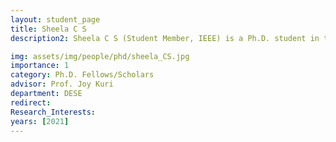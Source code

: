 ```yaml
---
layout: student_page
title: Sheela C S
description2: Sheela C S (Student Member, IEEE) is a Ph.D. student in the Department of Electronic Systems Engineering, Indian Institute of Science, Bangalore. She received the M. Tech. degree in Electronics and Electrical Communication Engineering from Indian Institute of Technology Kharagpur, Kharagpur, in 2012. Before joining IISc for the Ph.D. program, she worked as an Assistant Professor at R. V. College of Engineering, Bangalore during 2012-18. Her research interests include PHY Layer signal processing, array processing, channel modeling, and wireless systems building using MATLAB toolboxes. She is currently working on rate adaptation and multi-user scheduling for the next-generation IEEE 802.11ax WLAN standard, also known as Wi-Fi 6.

img: assets/img/people/phd/sheela_CS.jpg
importance: 1
category: Ph.D. Fellows/Scholars 
advisor: Prof. Joy Kuri
department: DESE
redirect: 
Research_Interests:
years: [2021]
---
```

